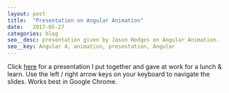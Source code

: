 ```yaml
---
layout: post
title:  "Presentation on Angular Animation"
date:   2017-05-27
categories: blog
seo__desc: presentation given by Jason Hodges on Angular Animation. 
seo__key: Angular 4, animation, presentation, Angular
---
```


Click [here](http://jasonhodges.me/angular-animation) for a presentation I put together and gave at work for a lunch & learn.
Use the left / right arrow keys on your keyboard to navigate the slides. Works best in Google Chrome. 
